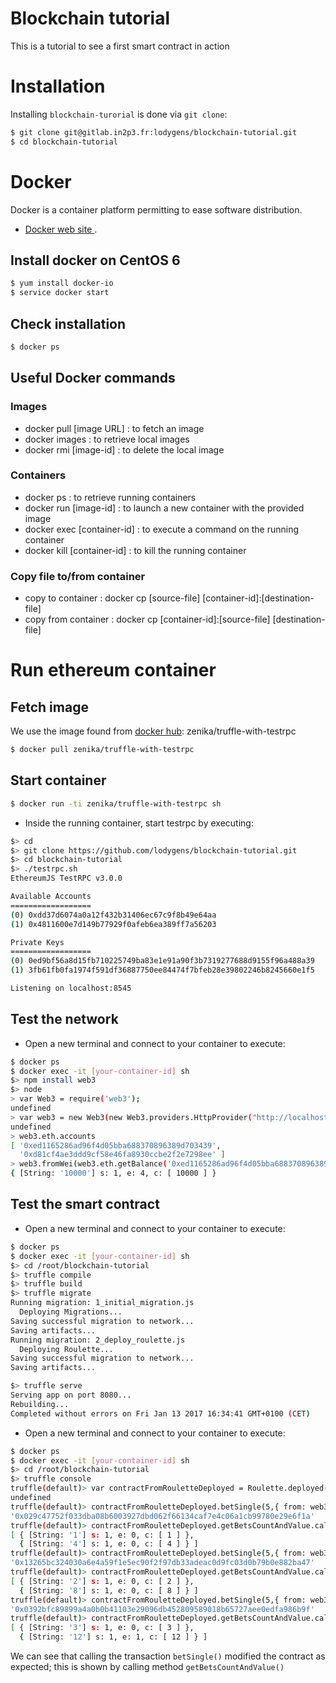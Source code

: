 Blockchain tutorial
====================

This is a tutorial to see a first smart contract in action


# Installation

Installing `blockchain-turorial` is done via `git clone`:

```sh
$ git clone git@gitlab.in2p3.fr:lodygens/blockchain-tutorial.git
$ cd blockchain-tutorial
```

# Docker

Docker is a container platform permitting to ease software distribution.

- [Docker web site ](https://www.docker.com/).

## Install docker on CentOS 6

```sh
$ yum install docker-io
$ service docker start
```

## Check installation
```sh
$ docker ps
```

## Useful Docker commands

### Images

* docker pull [image URL] : to fetch an image
* docker images : to retrieve local images
* docker rmi [image-id] : to delete the local image

### Containers

* docker ps : to retrieve running containers
* docker run [image-id] : to launch a new container with the provided image
* docker exec [container-id] : to execute a command on the running container
* docker kill [container-id] : to kill the running container

### Copy file to/from container

* copy to container : docker cp [source-file] [container-id]:[destination-file]
* copy from container : docker cp [container-id]:[source-file] [destination-file]

# Run ethereum container

## Fetch image
We use the image found from [docker hub](https://hub.docker.com/): zenika/truffle-with-testrpc

```sh
$ docker pull zenika/truffle-with-testrpc
```

## Start container

```sh
$ docker run -ti zenika/truffle-with-testrpc sh
```

* Inside the running container, start testrpc by executing:

```sh
$> cd
$> git clone https://github.com/lodygens/blockchain-tutorial.git
$> cd blockchain-tutorial
$> ./testrpc.sh
EthereumJS TestRPC v3.0.0

Available Accounts
==================
(0) 0xdd37d6074a0a12f432b31406ec67c9f8b49e64aa
(1) 0x4811600e7d149b77929f0afeb6ea389ff7a56203

Private Keys
==================
(0) 0ed9bf56a8d15fb710225749ba83e1e91a90f3b7319277688d9155f96a488a39
(1) 3fb61fb0fa1974f591df36887750ee84474f7bfeb28e39802246b8245660e1f5

Listening on localhost:8545

```

## Test the network

 * Open a new terminal and connect to your container to execute:

```sh
$ docker ps
$ docker exec -it [your-container-id] sh
$> npm install web3
$> node
> var Web3 = require('web3');
undefined
> var web3 = new Web3(new Web3.providers.HttpProvider("http://localhost:8545"));
undefined
> web3.eth.accounts
[ '0xed1165286ad96f4d05bba688370896389d703439',
  '0xd81cf4ae3ddd9cf58e46fa8930ccbe2f2e7298ee' ]
> web3.fromWei(web3.eth.getBalance('0xed1165286ad96f4d05bba688370896389d703439'), 'ether')
{ [String: '10000'] s: 1, e: 4, c: [ 10000 ] }
```

## Test the smart contract
 * Open a new terminal and connect to your container to execute:

```sh
$ docker ps
$ docker exec -it [your-container-id] sh
$> cd /root/blockchain-tutorial
$> truffle compile
$> truffle build
$> truffle migrate
Running migration: 1_initial_migration.js
  Deploying Migrations...
Saving successful migration to network...
Saving artifacts...
Running migration: 2_deploy_roulette.js
  Deploying Roulette...
Saving successful migration to network...
Saving artifacts...

$> truffle serve
Serving app on port 8080...
Rebuilding...
Completed without errors on Fri Jan 13 2017 16:34:41 GMT+0100 (CET)

```

 * Open a new terminal and connect to your container to execute:

```sh
$ docker ps
$ docker exec -it [your-container-id] sh
$> cd /root/blockchain-tutorial
$> truffle console
truffle(default)> var contractFromRouletteDeployed = Roulette.deployed();
undefined
truffle(default)> contractFromRouletteDeployed.betSingle(5,{ from: web3.eth.accounts[0], value: 4});
'0x029c47752f033dba08b6003927dbd062f66134caf7e4c06a1cb99780e29e6f1a'
truffle(default)> contractFromRouletteDeployed.getBetsCountAndValue.call();
[ { [String: '1'] s: 1, e: 0, c: [ 1 ] },
  { [String: '4'] s: 1, e: 0, c: [ 4 ] } ]
truffle(default)> contractFromRouletteDeployed.betSingle(5,{ from: web3.eth.accounts[0], value: 4});
'0x13265bc324030a6e4a59f1e5ec90f2f97db33adeac0d9fc03d0b79b0e882ba47'
truffle(default)> contractFromRouletteDeployed.getBetsCountAndValue.call();
[ { [String: '2'] s: 1, e: 0, c: [ 2 ] },
  { [String: '8'] s: 1, e: 0, c: [ 8 ] } ]
truffle(default)> contractFromRouletteDeployed.betSingle(5,{ from: web3.eth.accounts[0], value: 4});
'0x0392bfc89899a4a0b0b41103e29096db452809589018b65727aee0edfa986b9f'
truffle(default)> contractFromRouletteDeployed.getBetsCountAndValue.call();
[ { [String: '3'] s: 1, e: 0, c: [ 3 ] },
  { [String: '12'] s: 1, e: 1, c: [ 12 ] } ]
```

We can see that calling the transaction `betSingle()` modified the contract as expected; this is shown by calling method `getBetsCountAndValue()`


